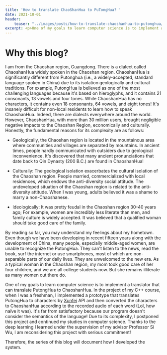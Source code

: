 ```yaml
---
title: 'How to translate ChaoShanHua to PuTongHua? '
date: 2021-10-01
header: 
    teaser: "../images/posts/how-to-translate-chaoshanhua-to-putonghua/teaser.png"
excerpt: <p>One of my goals to learn computer science is to implement a translator that can translate PutongHua to ChaoshanHua. In the project of my C++ course, when I was a freshman, I implemented a prototype that translates PutongHua to characters by [Xunfei]() API and then converted the characters to ChaoshanHua according to the recorded audio of each word (Lol, how naïve it was). It's far from satisfactory because our program doesn't consider the semantics of the language! Due to its complexity, I postponed this project and continued my studies in computer science. Thanks to the deep learning I learned under the supervision of my advisor Professor Si Wu, I am reconsidering this project with serious commitment!  </p>
---
```


Why this blog? 
=====
I am from the Chaoshan region, Guangdong. There is a dialect called ChaoshanHua widely spoken in the Chaoshan region. ChaoshanHua is significantly different from Putonghua (i.e., a widely-accepted, standard language spoken in China) due to its isolation geologically and cultural traditions. For example, PutongHua is believed as one of the most challenging languages because it's based on hieroglyphs, and it contains 21 consonants, 13 vowels and four tones. While ChaoshanHua has no characters, it contains even 18 consonants, 64 vowels, and eight tones! It's insanely difficult for non-local residents to learn how to speak ChaoshanHua. Indeed, there are dialects everywhere around the world. However, ChaoshanHua, with more than 30 million users, brought negligible negative impacts to the Chaoshan Region, economically and culturally. Honestly, the fundamental reasons for its complexity are as follows: 

- Geologically, the Chaoshan region is located in the mountainous area where communities and villages are separated by mountains. In ancient times, people hardly communicated with outsiders due to geological inconvenience. It's discovered that many ancient pronunciations that date back to Qin Dynasty (200 B.C.) are found in ChaoshanHua! 

- Culturally: The geological isolation exacerbates the cultural isolation of the Chaoshan region. People married, commercialized with local residences, which endows the anti-diversity social attitude. The undeveloped situation of the Chaoshan region is related to the anti-diversity attitude. When I was young, adults believed it was a shame to marry a non-Chaoshanese. 

- Ideologically: It was pretty feudal in the Chaoshan region 30-40 years ago; For example, women are incredibly less literate than men, and family culture is widely accepted. It was believed that a qualified woman should take good care of the family. 
  
By reading so far, you may understand my feelings about my hometown. Even though we have been developing in recent fifteen years along with the development of China, many people, especially middle-aged women, are unable to recognize the PutongHua. They can't listen to the news, read the book, surf the internet or use smartphones, most of which are non-separable parts of our daily lives. They are unwelcomed to the new era. As a typical woman in the Chaoshan region, my mom took good care of her four children, and we are all college students now. But she remains illiterate as many women out there do. 

One of my goals to learn computer science is to implement a translator that can translate PutongHua to ChaoshanHua. In the project of my C++ course, when I was a freshman, I implemented a prototype that translates PutongHua to characters by [Xunfei]() API and then converted the characters to ChaoshanHua according to the recorded audio of each word (Lol, how naïve it was). It's far from satisfactory because our program doesn't consider the semantics of the language! Due to its complexity, I postponed this project and continued my studies in computer science. Thanks to the deep learning I learned under the supervision of my advisor Professor Si Wu, I am reconsidering this project with serious commitment! 

Therefore, the series of this blog will document how I developed the system. 




